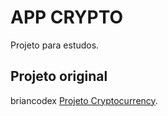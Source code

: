 # APP CRYPTO

Projeto para estudos.

## Projeto original

briancodex [Projeto Cryptocurrency](https://github.com/briancodex/react-api-project-v1).

<!-- ### `deploy`

Espaço para quando fizer deploy
**Note: Aprendi a fazer requisições com axios.** -->


